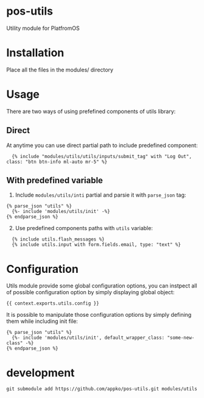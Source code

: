 # pos-utils

Utility module for PlatfromOS

# Installation

Place all the files in the modules/ directory

# Usage

There are two ways of using prefefined components of utils library:

## Direct

At anytime you can use direct partial path to include predefined component:

``` 
  {% include "modules/utils/utils/inputs/submit_tag" with "Log Out", class: "btn btn-info ml-auto mr-5" %}
```

## With predefined variable

1. Include `modules/utils/inti` partial and parsie it with `parse_json` tag: 

```
{% parse_json "utils" %}
  {%- include 'modules/utils/init' -%}
{% endparse_json %}
```

2. Use predefined components paths with `utils` variable:

```
  {% include utils.flash_messages %}
  {% include utils.input with form.fields.email, type: "text" %}
```



# Configuration

Utils module provide some global configuration options, you can instpect all of possible configuration option by simply displaying global object:

```
{{ context.exports.utils.config }}

```

It is possible to manipulate those configuration options by simply defining them while including init file:

```  
{% parse_json "utils" %}
  {%- include 'modules/utils/init', default_wrapper_class: "some-new-class" -%}
{% endparse_json %}
```

# development

`git submodule add https://github.com/appko/pos-utils.git modules/utils`
